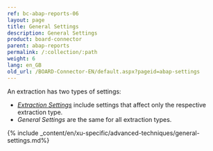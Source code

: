 ```yaml
---
ref: bc-abap-reports-06
layout: page
title: General Settings
description: General Settings
product: board-connector
parent: abap-reports
permalink: /:collection/:path
weight: 6
lang: en_GB
old_url: /BOARD-Connector-EN/default.aspx?pageid=abap-settings
---
```


An extraction has two types of settings: 
- [*Extraction Settings*](./report-extraction-settings) include settings that affect only the respective extraction type.
- *General Settings* are the same for all extraction types.

{% include _content/en/xu-specific/advanced-techniques/general-settings.md%}
